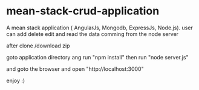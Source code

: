# mean-stack-crud-application
A mean stack application ( AngularJs, Mongodb, ExpressJs, Node.js). user can  add delete edit and read the data comming from the node server

after clone /download zip

goto application directory ang run "npm install"
then run "node server.js"

and goto the browser and open "http://localhost:3000"

enjoy :)

